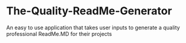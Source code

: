 # The-Quality-ReadMe-Generator
An easy to use application that takes user inputs to generate a quality professional ReadMe.MD for their projects
